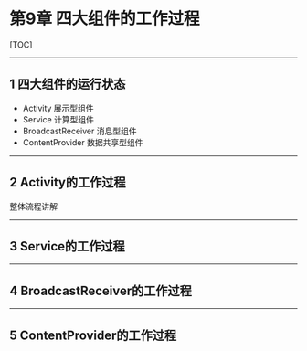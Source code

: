﻿# 第9章 四大组件的工作过程

[TOC]


----------


## 1 四大组件的运行状态

* Activity 展示型组件
* Service 计算型组件
* BroadcastReceiver 消息型组件
* ContentProvider 数据共享型组件

----------


## 2 Activity的工作过程

整体流程讲解


----------


## 3 Service的工作过程


----------


## 4 BroadcastReceiver的工作过程


----------


## 5 ContentProvider的工作过程
